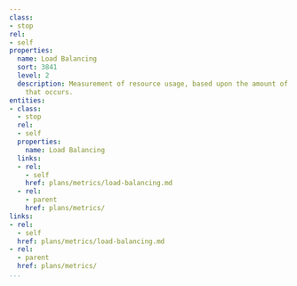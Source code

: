 ```yaml
---
class:
- stop
rel:
- self
properties:
  name: Load Balancing
  sort: 3841
  level: 2
  description: Measurement of resource usage, based upon the amount of load balancing
    that occurs.
entities:
- class:
  - stop
  rel:
  - self
  properties:
    name: Load Balancing
  links:
  - rel:
    - self
    href: plans/metrics/load-balancing.md
  - rel:
    - parent
    href: plans/metrics/
links:
- rel:
  - self
  href: plans/metrics/load-balancing.md
- rel:
  - parent
  href: plans/metrics/
...
```

